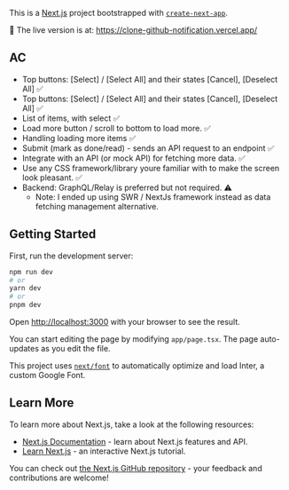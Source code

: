 This is a [Next.js](https://nextjs.org/) project bootstrapped with [`create-next-app`](https://github.com/vercel/next.js/tree/canary/packages/create-next-app).

🚀 The live version is at: https://clone-github-notification.vercel.app/

## AC

- Top buttons: [Select] / [Select All] and their states [Cancel], [Deselect All] ✅
- Top buttons: [Select] / [Select All] and their states [Cancel], [Deselect All] ✅
- List of items, with select ✅
- Load more button / scroll to bottom to load more. ✅
- Handling loading more items ✅
- Submit (mark as done/read) - sends an API request to an endpoint ✅
- Integrate with an API (or mock API) for fetching more data. ✅
- Use any CSS framework/library youre familiar with to make the screen look pleasant. ✅
- Backend: GraphQL/Relay is preferred but not required. ⚠️
  - Note: I ended up using SWR / NextJs framework instead as data fetching management alternative.

## Getting Started

First, run the development server:

```bash
npm run dev
# or
yarn dev
# or
pnpm dev
```

Open [http://localhost:3000](http://localhost:3000) with your browser to see the result.

You can start editing the page by modifying `app/page.tsx`. The page auto-updates as you edit the file.

This project uses [`next/font`](https://nextjs.org/docs/basic-features/font-optimization) to automatically optimize and load Inter, a custom Google Font.

## Learn More

To learn more about Next.js, take a look at the following resources:

- [Next.js Documentation](https://nextjs.org/docs) - learn about Next.js features and API.
- [Learn Next.js](https://nextjs.org/learn) - an interactive Next.js tutorial.

You can check out [the Next.js GitHub repository](https://github.com/vercel/next.js/) - your feedback and contributions are welcome!
